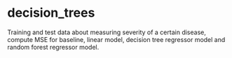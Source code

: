 # decision_trees
 Training and test data about measuring severity of a certain disease, compute MSE for baseline, linear model, decision tree regressor model and random forest regressor model.
